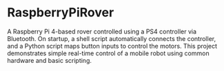 # RaspberryPiRover
A Raspberry Pi 4-based rover controlled using a PS4 controller via Bluetooth. On startup, a shell script automatically connects the controller, and a Python script maps button inputs to control the motors. This project demonstrates simple real-time control of a mobile robot using common hardware and basic scripting.
